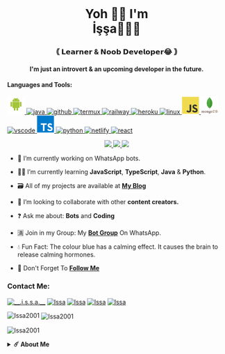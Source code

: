 <img align="center" height="auto" src=""/>
<h1 align="center">Yoh 👋🏼 I'm <br>İşşa🙂🇰🇪</h1>
<h3 align="center">｟ 𝗟𝗲𝗮𝗿𝗻𝗲𝗿 & 𝗡𝗼𝗼𝗯 𝗗𝗲𝘃𝗲𝗹𝗼𝗽𝗲𝗿😂 ｠</h3>
<h4 align="center">I'm just an introvert & an upcoming developer in the future.</h3>

<h4 align="left">Languages and Tools:</h4>

<p align="left"> <a href="https://developer.android.com" target="_blank"> <img src="https://raw.githubusercontent.com/devicons/devicon/master/icons/android/android-original-wordmark.svg" alt="android" width="40" height="40"/> </a> <a href="https://java.com" target="_blank"> <img src="https://encrypted-tbn0.gstatic.com/images?q=tbn:ANd9GcRV84o9NjI8z-AbUAYruTLmePjWaI5wpLYswg&usqp=CAU" alt="java" width="40" height="40"/> </a> <a href="https://encrypted-tbn0.gstatic.com/images?q=tbn:ANd9GcR7VlWvuCnSY1DqwI7Od38BY7d1InXlNuEvag&usqp=CAU" target="_blank"> <img src="https://encrypted-tbn0.gstatic.com/images?q=tbn:ANd9GcR7VlWvuCnSY1DqwI7Od38BY7d1InXlNuEvag&usqp=CAU" alt="github" width="40" height="40"/> </a> <a href="https://termux.org/" target="_blank"> <img src="https://encrypted-tbn0.gstatic.com/images?q=tbn:ANd9GcTwcw1rbrYJ3o2a1SW1TOYduaDbbKpwGEMJGg&usqp=CAU" alt="termux" width="40" height="40"/> </a> <a href="
h" target="_blank"> <img src="https://encrypted-tbn0.gstatic.com/images?q=tbn:ANd9GcTpa38hjbyViY6NaAwQZcnCGtM81q7f7s1VaA&usqp=CAU" alt="railway" width="40" height="40"/> </a> <a href="https://heroku.com" target="_blank"> <img src="https://www.vectorlogo.zone/logos/heroku/heroku-icon.svg" alt="heroku" width="40" height="40"/> </a> <a href="https://encrypted-tbn0.gstatic.com/images?q=tbn:ANd9GcTpa38hjbyViY6NaAwQZcnCGtM81q7f7s1VaA&usqp=CAU" target="_blank"> <img src="
https://logo-all.ru/uploads/posts/2018-07/0_linux_logo.jpg" alt="linux" width="40" height="40"/> </a> <a href="https://developer.mozilla.org/en-US/docs/Web/JavaScript" target="_blank"> <img src="https://raw.githubusercontent.com/devicons/devicon/master/icons/javascript/javascript-original.svg" alt="javascript" width="40" height="40"/> </a> <a href="https://www.mongodb.com/" target="_blank"> <img src="https://raw.githubusercontent.com/devicons/devicon/master/icons/mongodb/mongodb-original-wordmark.svg" alt="mongodb" width="40" height="40"/> </a> <a href="https://vscode.com" target="_blank"> <img src="https://cdn.icon-icons.com/icons2/1381/PNG/512/visualstudiocode_93981.png" alt="vscode" width="40" height="40"/> </a> <a href="https://www.typescriptlang.org/" target="_blank"> <img src="https://raw.githubusercontent.com/devicons/devicon/master/icons/typescript/typescript-original.svg" alt="typescript" width="40" height="40"/> </a> <a href="https://python.org" target="_blank"> <img src="https://encrypted-tbn0.gstatic.com/images?q=tbn:ANd9GcQQzmFPuVjqOI9cJozNAmfZKI0TpzHrUWEDdQ&usqp=CAU" alt="python" width="40" height="40"/> </a> <a href="https://netlify.com" target="_blank"> <img src="https://encrypted-tbn0.gstatic.com/images?q=tbn:ANd9GcSgNvPTLba62mndeYlG7z0FJ8NoUtErOtYlQg&usqp=CAU" alt="netlify" width="40" height="40"/> </a> <a href="https://reactjs.com" target="_blank"> <img src="https://encrypted-tbn0.gstatic.com/images?q=tbn:ANd9GcQLso9_SzQ7trpU2LhyMju6M6NoUnhpZX8SAw&usqp=CAU" alt="react" width="40" height="40"/> </a> </p>
    </tr>
  </tbody>
</table>

<p align="center">
  <a href="https://github.com/Issa2001/Issa2001.git">
    <img src="https://komarev.com/ghpvc/?username=Issa2001&label=Profile%20views&color=ff69b4&label=Profile+Views&style=plastic">

  </a>
  <a href="https://github.com/Issa2001?tab=stars">
    <img src="https://img.shields.io/github/stars/Issa2001?color=ff69b4&label=Stargazers&style=plastic">

  </a>
  <a href="https://github.com/https://github.com/Issa2001?tab=followers">
    <img src="https://img.shields.io/github/followers/Issa2001?color=ff69b4&label=Followers&style=plastic">

  </a>
</p>


- 🚦 I’m currently working on WhatsApp bots.

- 👨‍💻 I’m currently learning **JavaScript**, **TypeScript**, **Java** & **Python**.

- 🗃 All of my projects are available at **[My Blog](https://github.com/Issa2001)** 


- 👥 I’m looking to collaborate with other **content creators.**

- ❓ Ask me about: **Bots** and **Coding**

- 🈵 Join in my Group: My **[Bot Group](https://chat.whatsapp.com/JlfT6tefKvmIuRsPrkazfA)** On WhatsApp.

- 💧 Fun Fact: The colour blue has a calming effect. It causes the brain to release calming hormones.

- 📮 Don't Forget To **[Follow Me](https://github.com/Issa2001)**

<h3 align="left">Contact Me:</h3>
<p align="left">
<a href="https://instagram.com/__.i.s.s.a.__" target="blank"><img align="center" src="https://www.freepnglogos.com/uploads/instagram-logo-png-transparent-0.png" alt="__.i.s.s.a.__" height="54" width="54" /></a>
<a href="mailto:Issamoha016@gmail.com" target="blank"><img align="center" src="https://www.freepnglogos.com/uploads/gmail-email-logo-png-16.png" alt="Issa" height="50" width="60" /></a>
<a href="https://t.me/Issamoha2001" target="blank"><img align="center" src="https://www.freepnglogos.com/uploads/telegram-png/telegram-chat-message-mobile-send-file-smartphone-talk-16.png" alt="Issa" height="54" width="54" /></a>
<a href="https://wa.me/254115175696" target="blank"><img align="center" src="https://www.freepnglogos.com/uploads/whatsapp-logo-app-png-4.png" alt="Issa" height="59" width="59" /></a>
<a href="https://www.facebook.com/profile.php?id=100037298193290" target="blank"><img align="center" src="https://www.freepnglogos.com/uploads/facebook-logo-icon/facebook-logo-icon-file-facebook-icon-svg-wikimedia-commons-4.png" alt="Issa" height="52" width="52" /></a>

<p><img align="left" src="https://github-readme-stats.vercel.app/api/top-langs?username=Issa2001&show_icons=true&locale=en&layout=compact" alt="Issa2001" /></p>

<p>&nbsp;<img align="center" src="https://github-readme-stats.vercel.app/api?username=Issa2001&show_icons=true&locale=en" alt="Issa2001" /></p>

<p><img align="center" src="https://github-readme-streak-stats.herokuapp.com/?user=Issa2001&" alt="Issa2001" /></p>


<details>
    <summary><b>☄️ About Me </b></summary><br/>
Hey😍


[Intro]

Name; İşşa

Age; 21 years old☄

Gender; Male👨

Country; Kenya🇰🇪

Sign; Libra♎

Company; Sapphire🈲

Well, I am an IT & AI student. For now I'm focused on Telegram & WhatsApp bots. I like learning new things with others or by my own.😂

Thanks for visiting my profile.❤

Tonashi & see yah! 😉

<img align="center" height="auto" src="https://encrypted-tbn0.gstatic.com/images?q=tbn:ANd9GcRwUJ6GugQVf3zHbOy9Xs4vwN99p8PLvGL--Q&usqp=CAU"/>

